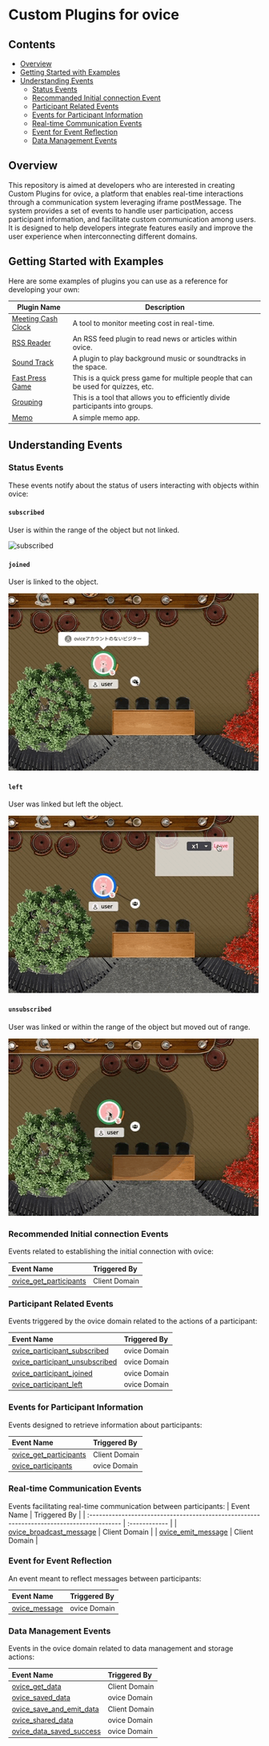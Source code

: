 # Custom Plugins for ovice

## Contents

- [Overview](#overview)
- [Getting Started with Examples](#getting-started-with-examples)
- [Understanding Events](#understanding-events)
  - [Status Events](#status-events)
  - [Recommanded Initial connection Event](#recommended-initial-connection-events)
  - [Participant Related Events](#participant-related-events)
  - [Events for Participant Information](#events-for-participant-information)
  - [Real-time Communication Events](#real-time-communication-events)
  - [Event for Event Reflection](#event-for-event-reflection)
  - [Data Management Events](#data-management-events)

## Overview

This repository is aimed at developers who are interested in creating Custom Plugins for ovice, a platform that enables real-time interactions through a communication system leveraging iframe postMessage. The system provides a set of events to handle user participation, access participant information, and facilitate custom communication among users. It is designed to help developers integrate features easily and improve the user experience when interconnecting different domains.

## Getting Started with Examples

Here are some examples of plugins you can use as a reference for developing your own:

| Plugin Name                                         | Description                                                                       |
| --------------------------------------------------- | --------------------------------------------------------------------------------- |
| [Meeting Cash Clock](./examples/meeting-cash-clock) | A tool to monitor meeting cost in real-time.                                      |
| [RSS Reader](./examples/rss-reader)                 | An RSS feed plugin to read news or articles within ovice.                         |
| [Sound Track](./examples/soundtrack/)               | A plugin to play background music or soundtracks in the space.                    |
| [Fast Press Game](./examples/fast-press-game/)      | This is a quick press game for multiple people that can be used for quizzes, etc. |
| [Grouping](./examples/grouping/)                    | This is a tool that allows you to efficiently divide participants into groups.    |
| [Memo](./examples/memo/)                            | A simple memo app.                                                                |

## Understanding Events

### Status Events

These events notify about the status of users interacting with objects within ovice:

#### `subscribed`

User is within the range of the object but not linked.

![subscribed](./asset/subscribed.gif)

#### `joined`

User is linked to the object.

![joined](./asset/joined.gif)

#### `left`

User was linked but left the object.

![left](./asset/left.gif)

#### `unsubscribed`

User was linked or within the range of the object but moved out of range.

![unsubscribed](./asset/unsubscribed.gif)

### Recommended Initial connection Events

Events related to establishing the initial connection with ovice:

| Event Name                                                                                  | Triggered By  |
| :------------------------------------------------------------------------------------------ | :------------ |
| [ovice_get_participants](./docs/technical_details_for_developers.md#ovice_get_participants) | Client Domain |

### Participant Related Events

Events triggered by the ovice domain related to the actions of a participant:

| Event Name                                                                                                  | Triggered By |
| :---------------------------------------------------------------------------------------------------------- | :----------- |
| [ovice_participant_subscribed](./docs/technical_details_for_developers.md#ovice_participant_subscribed)     | ovice Domain |
| [ovice_participant_unsubscribed](./docs/technical_details_for_developers.md#ovice_participant_unsubscribed) | ovice Domain |
| [ovice_participant_joined](./docs/technical_details_for_developers.md#ovice_participant_joined)             | ovice Domain |
| [ovice_participant_left](./docs/technical_details_for_developers.md#ovice_participant_left)                 | ovice Domain |

### Events for Participant Information

Events designed to retrieve information about participants:

| Event Name                                                                                  | Triggered By  |
| :------------------------------------------------------------------------------------------ | :------------ |
| [ovice_get_participants](./docs/technical_details_for_developers.md#ovice_get_participants) | Client Domain |
| [ovice_participants](./docs/technical_details_for_developers.md#ovice_participants)         | ovice Domain  |

### Real-time Communication Events

Events facilitating real-time communication between participants:
| Event Name | Triggered By |
| :---------------------------------------------------------------------------------------- | :------------ |
| [ovice_broadcast_message](./docs/technical_details_for_developers.md#ovice_broadcast_message) | Client Domain |
| [ovice_emit_message](./docs/technical_details_for_developers.md#ovice_emit_message) | Client Domain |

### Event for Event Reflection

An event meant to reflect messages between participants:

| Event Name                                                                | Triggered By |
| :------------------------------------------------------------------------ | :----------- |
| [ovice_message](./docs/technical_details_for_developers.md#ovice_message) | ovice Domain |

### Data Management Events

Events in the ovice domain related to data management and storage actions:

| Event Name                                                                                      | Triggered By  |
| :---------------------------------------------------------------------------------------------- | :------------ |
| [ovice_get_data](./docs/technical_details_for_developers.md#ovice_get_data)                     | Client Domain |
| [ovice_saved_data](./docs/technical_details_for_developers.md#ovice_saved_data)                 | ovice Domain  |
| [ovice_save_and_emit_data](./docs/technical_details_for_developers.md#ovice_save_and_emit_data) | Client Domain |
| [ovice_shared_data](./docs/technical_details_for_developers.md#ovice_shared_data)               | ovice Domain  |
| [ovice_data_saved_success](./docs/technical_details_for_developers.md#ovice_data_saved_success) | ovice Domain  |
